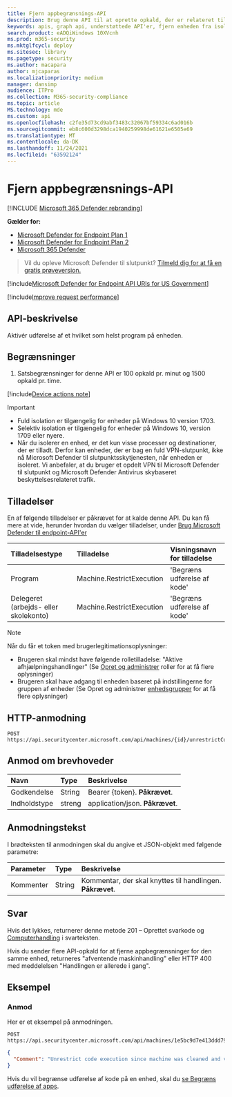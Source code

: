```yaml
---
title: Fjern appbegrænsnings-API
description: Brug denne API til at oprette opkald, der er relateret til at fjerne en begrænsning fra programmer, der udføres.
keywords: apis, graph api, understøttede API'er, fjern enheden fra isolation
search.product: eADQiWindows 10XVcnh
ms.prod: m365-security
ms.mktglfcycl: deploy
ms.sitesec: library
ms.pagetype: security
ms.author: macapara
author: mjcaparas
ms.localizationpriority: medium
manager: dansimp
audience: ITPro
ms.collection: M365-security-compliance
ms.topic: article
MS.technology: mde
ms.custom: api
ms.openlocfilehash: c2fe35d73cd9abf3483c32067bf59334c6ad016b
ms.sourcegitcommit: eb8c600d3298dca1940259998de61621e6505e69
ms.translationtype: MT
ms.contentlocale: da-DK
ms.lasthandoff: 11/24/2021
ms.locfileid: "63592124"
---
```

# <a name="remove-app-restriction-api"></a>Fjern appbegrænsnings-API

[!INCLUDE [Microsoft 365 Defender rebranding](../../includes/microsoft-defender.md)]

**Gælder for:**
- [Microsoft Defender for Endpoint Plan 1](https://go.microsoft.com/fwlink/?linkid=2154037)
- [Microsoft Defender for Endpoint Plan 2](https://go.microsoft.com/fwlink/?linkid=2154037)
- [Microsoft 365 Defender](https://go.microsoft.com/fwlink/?linkid=2118804)

> Vil du opleve Microsoft Defender til slutpunkt? [Tilmeld dig for at få en gratis prøveversion.](https://signup.microsoft.com/create-account/signup?products=7f379fee-c4f9-4278-b0a1-e4c8c2fcdf7e&ru=https://aka.ms/MDEp2OpenTrial?ocid=docs-wdatp-exposedapis-abovefoldlink)


[!include[Microsoft Defender for Endpoint API URIs for US Government](../../includes/microsoft-defender-api-usgov.md)]

[!include[Improve request performance](../../includes/improve-request-performance.md)]

## <a name="api-description"></a>API-beskrivelse

Aktivér udførelse af et hvilket som helst program på enheden.

## <a name="limitations"></a>Begrænsninger

1. Satsbegrænsninger for denne API er 100 opkald pr. minut og 1500 opkald pr. time.

[!include[Device actions note](../../includes/machineactionsnote.md)]

> [!IMPORTANT]
>
> - Fuld isolation er tilgængelig for enheder på Windows 10 version 1703.
> - Selektiv isolation er tilgængelig for enheder på Windows 10, version 1709 eller nyere.
> - Når du isolerer en enhed, er det kun visse processer og destinationer, der er tilladt. Derfor kan enheder, der er bag en fuld VPN-slutpunkt, ikke nå Microsoft Defender til slutpunktsskytjenesten, når enheden er isoleret. Vi anbefaler, at du bruger et opdelt VPN til Microsoft Defender til slutpunkt og Microsoft Defender Antivirus skybaseret beskyttelsesrelateret trafik.

## <a name="permissions"></a>Tilladelser

En af følgende tilladelser er påkrævet for at kalde denne API. Du kan få mere at vide, herunder hvordan du vælger tilladelser, under [Brug Microsoft Defender til endpoint-API'er](apis-intro.md)

Tilladelsestype|Tilladelse|Visningsnavn for tilladelse
:---|:---|:---
Program|Machine.RestrictExecution|'Begræns udførelse af kode'
Delegeret (arbejds- eller skolekonto)|Machine.RestrictExecution|'Begræns udførelse af kode'

> [!NOTE]
> Når du får et token med brugerlegitimationsoplysninger:
>
> - Brugeren skal mindst have følgende rolletilladelse: "Aktive afhjælpningshandlinger" (Se [Opret og administrer](user-roles.md) roller for at få flere oplysninger)
> - Brugeren skal have adgang til enheden baseret på indstillingerne for gruppen af enheder (Se Opret og administrer [enhedsgrupper](machine-groups.md) for at få flere oplysninger)

## <a name="http-request"></a>HTTP-anmodning

```http
POST https://api.securitycenter.microsoft.com/api/machines/{id}/unrestrictCodeExecution
```

## <a name="request-headers"></a>Anmod om brevhoveder

Navn|Type|Beskrivelse
:---|:---|:---
Godkendelse|String|Bearer {token}. **Påkrævet**.
Indholdstype|streng|application/json. **Påkrævet**.

## <a name="request-body"></a>Anmodningstekst

I brødteksten til anmodningen skal du angive et JSON-objekt med følgende parametre:

Parameter|Type|Beskrivelse
:---|:---|:---
Kommenter|String|Kommentar, der skal knyttes til handlingen. **Påkrævet**.

## <a name="response"></a>Svar

Hvis det lykkes, returnerer denne metode 201 – Oprettet svarkode og [Computerhandling](machineaction.md) i svarteksten.

Hvis du sender flere API-opkald for at fjerne appbegrænsninger for den samme enhed, returneres "afventende maskinhandling" eller HTTP 400 med meddelelsen "Handlingen er allerede i gang".

## <a name="example"></a>Eksempel

### <a name="request"></a>Anmod

Her er et eksempel på anmodningen.

```http
POST https://api.securitycenter.microsoft.com/api/machines/1e5bc9d7e413ddd7902c2932e418702b84d0cc07/unrestrictCodeExecution 
```

```json
{
  "Comment": "Unrestrict code execution since machine was cleaned and validated"
}

```

Hvis du vil begrænse udførelse af kode på en enhed, skal du [se Begræns udførelse af apps](restrict-code-execution.md).
